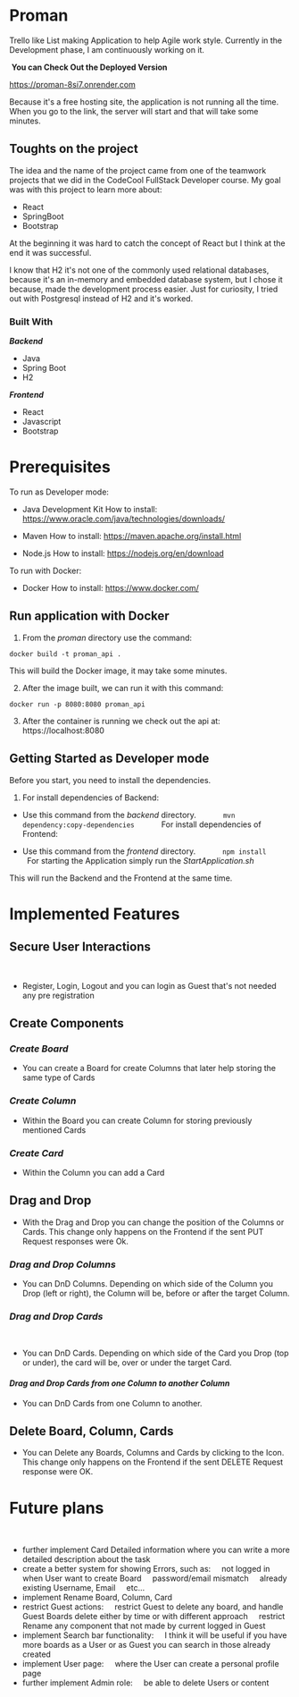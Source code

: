 # Proman

Trello like List making Application to help Agile work style. Currently in the Development phase, I am continuously working on it.

 **You can Check Out the Deployed Version**

https://proman-8si7.onrender.com

Because it's a free hosting site, the application is not running all the time.
When you go to the link, the server will start and that will take some minutes.


## **Toughts on the project**

The idea and the name of the project came from one of the teamwork projects that we did in the CodeCool FullStack Developer course.
My goal was with this project to learn more about:
- React
- SpringBoot
- Bootstrap

At the beginning it was hard to catch the concept of React but I think at the end it was successful.

I know that H2 it's not one of the commonly used relational databases, because it's an in-memory and embedded database system, but I chose it because, made the development process easier.
Just for curiosity, I tried out with Postgresql instead of H2 and it's worked.

### **Built With**

***Backend***
- Java
- Spring Boot
- H2

***Frontend***
- React
- Javascript
- Bootstrap


# **Prerequisites**

To run as Developer mode:

- Java Development Kit
How to install: https://www.oracle.com/java/technologies/downloads/

- Maven
How to install: https://maven.apache.org/install.html

- Node.js
How to install: https://nodejs.org/en/download

To run with Docker:

- Docker
How to install: https://www.docker.com/
    
## **Run application with Docker**

1. From the _proman_ directory use the command:

```
docker build -t proman_api .
```

This will build the Docker image, it may take some minutes.

2. After the image built, we can run it with this command:

```
docker run -p 8080:8080 proman_api
```

3. After the container is running we check out the api at: https://localhost:8080


## **Getting Started as Developer mode**

Before you start, you need to install the dependencies.

1. For install dependencies of Backend:

- Use this command from the _backend_ directory.
    ```
    mvn dependency:copy-dependencies
    ```
    
For install dependencies of Frontend:

- Use this command from the _frontend_ directory.
    ```
    npm install
    ```
    
For starting the Application simply run the _StartApplication.sh_

This will run the Backend and the Frontend at the same time.



# **Implemented Features**



## **Secure User Interactions**
    
- Register, Login, Logout and you can login as Guest that's not needed any pre registration

## **Create Components**


### _**Create Board**_

- You can create a Board for create Columns that later help storing the same type of Cards 

### _**Create Column**_

- Within the Board you can create Column for storing previously mentioned Cards

### _**Create Card**_

- Within the Column you can add a Card

## **Drag and Drop**


- With the Drag and Drop you can change the position of the Columns or Cards. 
This change only happens on the Frontend if the sent PUT Request responses were Ok.

### _**Drag and Drop Columns**_

- You can DnD Columns. Depending on which side of the Column you Drop (left or right),
the Column will be, before or after the target Column.

### _**Drag and Drop Cards**_
    
- You can DnD Cards. Depending on which side of the Card you Drop (top or under),
the card will be, over or under the target Card. 

#### _**Drag and Drop Cards from one Column to another Column**_

- You can DnD Cards from one Column to another. 
    
    
## **Delete Board, Column, Cards**

- You can Delete any Boards, Columns and Cards by clicking to the Icon.
This change only happens on the Frontend if the sent DELETE Request response were OK.
    
# **Future plans**

    
- further implement Card Detailed information where you can write a more detailed description about the task
- create a better system for showing Errors, such as:
    not logged in when User want to create Board
    password/email mismatch
    already existing Username, Email
    etc...
- implement Rename Board, Column, Card
- restrict Guest actions:
    restrict Guest to delete any board, and handle Guest Boards delete either by time or with different approach
    restrict Rename any component that not made by current logged in Guest
- implement Search bar functionality:
    I think it will be useful if you have more boards as a User or as Guest you can search in those already created
- implement User page:
    where the User can create a personal profile page
- further implement Admin role:
    be able to delete Users or content
